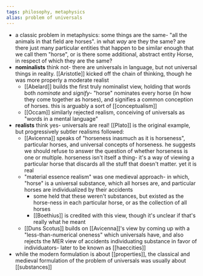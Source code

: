 ```yaml
---
tags: philosophy, metaphysics
alias: problem of universals
---
```


- a classic problem in metaphysics: some things are the same- "all the animals in that field are horses". in what *way* are they the same? are there just many particular entities that happen to be similar enough that we call them "horse", or is there some additional, abstract entity Horse, in respect of which they are the same?
- **nominalists** think not- there are universals in language, but not universal things in reality. [[Aristotle]] kicked off the chain of thinking, though he was more properly a moderate realist
	- [[Abelard]] builds the first truly nominalist view, holding that words both *nominate* and *signify*- "horse" nominates every horse (in how they come together as horses), and signifies a common conception of horses. this is arguably a sort of [[conceptualism]]
	- [[Occam]] similarly rejected realism, conceiving of universals as "words in a mental language"
- **realists** think yes- universals are real! [[Plato]] is the original example, but progressively subtler realisms followed:
	- [[Avicenna]] speaks of "horseness inasmuch as it is horseness", particular horses, and universal concepts of horseness. he suggests we should refuse to answer the question of whether horseness is one or multiple. horseness isn't itself a thing- it's a way of viewing a particular horse that discards all the stuff that doesn't matter. yet it is real
	- "material essence realism" was one medieval approach- in which, "horse" is a universal substance, which all horses are, and particular horses are individualized by their accidents
		- some held that these weren't substances, but existed as the horse-ness in each particular horse, or as the collection of all horses
		- [[Boethius]] is credited with this view, though it's unclear if that's really what he meant
	- [[Duns Scotus]] builds on [[Avicenna]]'s view by coming up with a "less-than-numerical oneness" which universals have, and also rejects the MER view of accidents individuating substance in favor of individuators- later to be known as [[haeccities]]
- while the modern formulation is about [[properties]], the classical and medieval formulation of the problem of universals was usually about [[substances]]